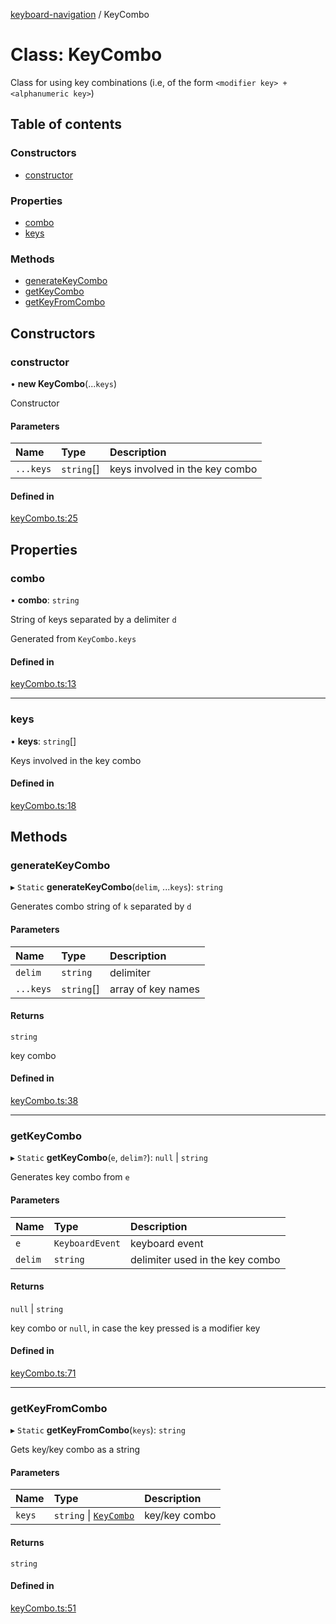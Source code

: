 [keyboard-navigation](../README.md) / KeyCombo

# Class: KeyCombo

Class for using key combinations (i.e, of the form `<modifier key> +
<alphanumeric key>`)

## Table of contents

### Constructors

- [constructor](KeyCombo.md#constructor)

### Properties

- [combo](KeyCombo.md#combo)
- [keys](KeyCombo.md#keys)

### Methods

- [generateKeyCombo](KeyCombo.md#generatekeycombo)
- [getKeyCombo](KeyCombo.md#getkeycombo)
- [getKeyFromCombo](KeyCombo.md#getkeyfromcombo)

## Constructors

### constructor

• **new KeyCombo**(...`keys`)

Constructor

#### Parameters

| Name | Type | Description |
| :------ | :------ | :------ |
| `...keys` | `string`[] | keys involved in the key combo |

#### Defined in

[keyCombo.ts:25](https://github.com/harshulvijay/keyboard-navigation/blob/9fb72fc/lib/keyCombo.ts#L25)

## Properties

### combo

• **combo**: `string`

String of keys separated by a delimiter `d`

Generated from `KeyCombo.keys`

#### Defined in

[keyCombo.ts:13](https://github.com/harshulvijay/keyboard-navigation/blob/9fb72fc/lib/keyCombo.ts#L13)

___

### keys

• **keys**: `string`[]

Keys involved in the key combo

#### Defined in

[keyCombo.ts:18](https://github.com/harshulvijay/keyboard-navigation/blob/9fb72fc/lib/keyCombo.ts#L18)

## Methods

### generateKeyCombo

▸ `Static` **generateKeyCombo**(`delim`, ...`keys`): `string`

Generates combo string of `k` separated by `d`

#### Parameters

| Name | Type | Description |
| :------ | :------ | :------ |
| `delim` | `string` | delimiter |
| `...keys` | `string`[] | array of key names |

#### Returns

`string`

key combo

#### Defined in

[keyCombo.ts:38](https://github.com/harshulvijay/keyboard-navigation/blob/9fb72fc/lib/keyCombo.ts#L38)

___

### getKeyCombo

▸ `Static` **getKeyCombo**(`e`, `delim?`): ``null`` \| `string`

Generates key combo from `e`

#### Parameters

| Name | Type | Description |
| :------ | :------ | :------ |
| `e` | `KeyboardEvent` | keyboard event |
| `delim` | `string` | delimiter used in the key combo |

#### Returns

``null`` \| `string`

key combo or `null`, in case the key pressed is a
modifier key

#### Defined in

[keyCombo.ts:71](https://github.com/harshulvijay/keyboard-navigation/blob/9fb72fc/lib/keyCombo.ts#L71)

___

### getKeyFromCombo

▸ `Static` **getKeyFromCombo**(`keys`): `string`

Gets key/key combo as a string

#### Parameters

| Name | Type | Description |
| :------ | :------ | :------ |
| `keys` | `string` \| [`KeyCombo`](KeyCombo.md) | key/key combo |

#### Returns

`string`

#### Defined in

[keyCombo.ts:51](https://github.com/harshulvijay/keyboard-navigation/blob/9fb72fc/lib/keyCombo.ts#L51)
